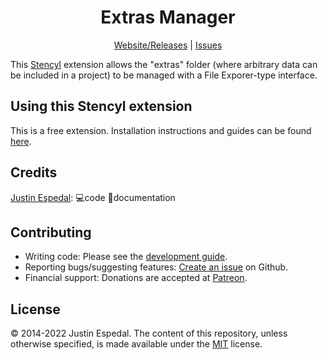 <div align="center">

# Extras Manager

[Website/Releases](http://www.polydes.com/repo/toolset/com.polydes.extras) |
[Issues](https://github.com/polydes/extras-manager/issues)

</div>

This [Stencyl](https://www.stencyl.com/) extension allows the "extras" folder (where arbitrary data can be included in a project) to be managed with a File Exporer-type interface.

## Using this Stencyl extension

This is a free extension. Installation instructions and guides can be found [here](http://www.polydes.com/repo/toolset/com.polydes.extras/).

## Credits

[Justin Espedal](https://github.com/justin-espedal): 💻code 📖documentation

## Contributing

- Writing code: Please see the [development guide](docs/development_guide.md).
- Reporting bugs/suggesting features: [Create an issue](https://github.com/polydes/extras-manager/issues) on Github.
- Financial support: Donations are accepted at [Patreon](https://www.patreon.com/justin_espedal).

## License

©️ 2014-2022 Justin Espedal. The content of this repository, unless otherwise specified, is made available under the [MIT](https://tldrlegal.com/license/mit-license) license.